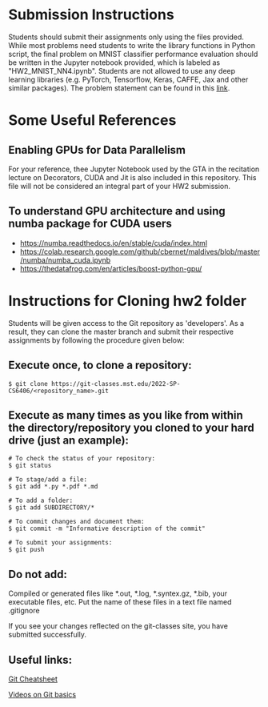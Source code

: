 # Submission Instructions

Students should submit their assignments only using the files provided. While most problems need students to write the library functions in Python script, the final problem on MNIST classifier performance evaluation should be written in the Jupyter notebook provided, which is labeled as "HW2_MNIST_NN4.ipynb". Students are not allowed to use any deep learning libraries (e.g. PyTorch, Tensorflow, Keras, CAFFE, Jax and other similar packages). The problem statement can be found in this [link](https://sid-nadendla.github.io/teaching/SP2022_MLCV/HWs/HW-2.pdf).

# Some Useful References

## Enabling GPUs for Data Parallelism
For your reference, thee Jupyter Notebook used by the GTA in the recitation lecture on Decorators, CUDA and Jit is also included in this repository. This file will not be considered an integral part of your HW2 submission. 

## To understand GPU architecture and using numba package for CUDA users
* https://numba.readthedocs.io/en/stable/cuda/index.html
* https://colab.research.google.com/github/cbernet/maldives/blob/master/numba/numba_cuda.ipynb
* https://thedatafrog.com/en/articles/boost-python-gpu/

# Instructions for Cloning hw2 folder

Students will be given access to the Git repository as 'developers'. As a result, they can clone the master branch and submit their respective assignments by following the procedure given below:

## Execute once, to clone a repository:
```
$ git clone https://git-classes.mst.edu/2022-SP-CS6406/<repository_name>.git
```

## Execute as many times as you like from within the directory/repository you cloned to your hard drive (just an example):
```
# To check the status of your repository:
$ git status

# To stage/add a file:
$ git add *.py *.pdf *.md

# To add a folder:
$ git add SUBDIRECTORY/*

# To commit changes and document them:
$ git commit -m "Informative description of the commit"

# To submit your assignments:
$ git push
```


## Do not add:
Compiled or generated files like *.out, *.log, *.syntex.gz, *.bib, your executable files, etc. Put the name of these files in a text file named .gitignore

If you see your changes reflected on the git-classes site, you have submitted successfully.

## Useful links:
[Git Cheatsheet](https://services.github.com/on-demand/downloads/github-git-cheat-sheet.pdf)

[Videos on Git basics](https://git-scm.com/videos)
